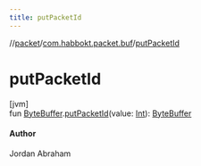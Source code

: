 ```yaml
---
title: putPacketId
---
```

//[packet](../../index.html)/[com.habbokt.packet.buf](index.html)/[putPacketId](put-packet-id.html)



# putPacketId



[jvm]\
fun [ByteBuffer](https://docs.oracle.com/javase/8/docs/api/java/nio/ByteBuffer.html).[putPacketId](put-packet-id.html)(value: [Int](https://kotlinlang.org/api/latest/jvm/stdlib/kotlin/-int/index.html)): [ByteBuffer](https://docs.oracle.com/javase/8/docs/api/java/nio/ByteBuffer.html)



#### Author



Jordan Abraham




